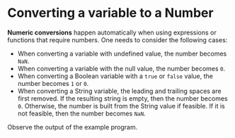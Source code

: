 # Converting a variable to a Number

**Numeric conversions** happen automatically when using expressions or functions
that require numbers. One needs to consider the following cases:

- When converting a variable with undefined value, the number becomes `NaN`. 
- When converting a variable with the null value, the number becomes `0`. 
- When converting a Boolean variable with a `true` or `false` value, the number
  becomes `1` or `0`. 
- When converting a String variable, the leading and trailing spaces are first
  removed. If the resulting string is empty, then the number becomes `0`.
  Otherwise, the number is built from the String value if feasible. If it is not
  feasible, then the number becomes `NaN`.

Observe the output of the example program.